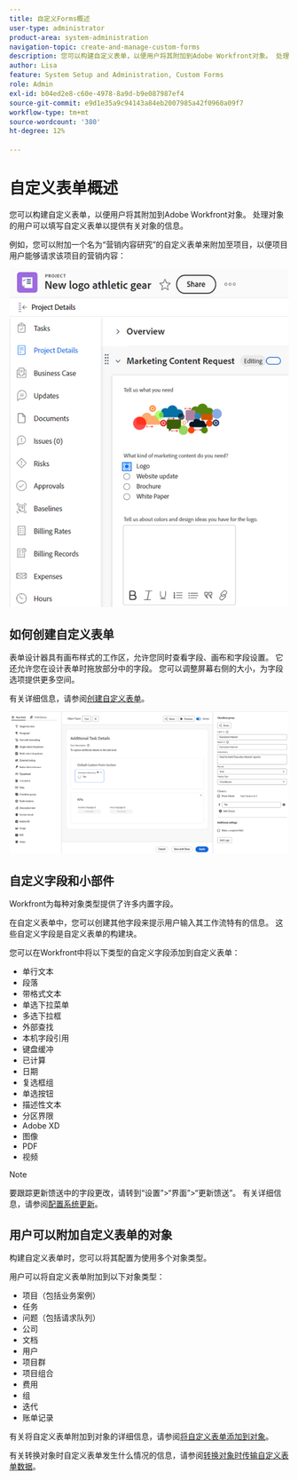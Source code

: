 ```yaml
---
title: 自定义Forms概述
user-type: administrator
product-area: system-administration
navigation-topic: create-and-manage-custom-forms
description: 您可以构建自定义表单，以便用户将其附加到Adobe Workfront对象。 处理对象的用户可以填写自定义表单以提供有关对象的信息。
author: Lisa
feature: System Setup and Administration, Custom Forms
role: Admin
exl-id: b04ed2e8-c60e-4978-8a9d-b9e087987ef4
source-git-commit: e9d1e35a9c94143a84eb2007985a42f0960a09f7
workflow-type: tm+mt
source-wordcount: '380'
ht-degree: 12%

---
```


# 自定义表单概述

<!--Audited: 12/2023-->

您可以构建自定义表单，以便用户将其附加到Adobe Workfront对象。 处理对象的用户可以填写自定义表单以提供有关对象的信息。

例如，您可以附加一个名为“营销内容研究”的自定义表单来附加至项目，以便项目用户能够请求该项目的营销内容：

![](assets/see-image-details-page.png)

## 如何创建自定义表单

表单设计器具有画布样式的工作区，允许您同时查看字段、画布和字段设置。 它还允许您在设计表单时拖放部分中的字段。 您可以调整屏幕右侧的大小，为字段选项提供更多空间。

有关详细信息，请参阅[创建自定义表单](/help/quicksilver/administration-and-setup/customize-workfront/create-manage-custom-forms/form-designer/design-a-form/design-a-form.md)。

![示例表单设计器](assets/form-designer-example.png)

## 自定义字段和小部件

Workfront为每种对象类型提供了许多内置字段。

在自定义表单中，您可以创建其他字段来提示用户输入其工作流特有的信息。 这些自定义字段是自定义表单的构建块。

您可以在Workfront中将以下类型的自定义字段添加到自定义表单：

* 单行文本
* 段落
* 带格式文本
* 单选下拉菜单
* 多选下拉框
* 外部查找
* 本机字段引用
* 键盘缓冲
* 已计算
* 日期
* 复选框组
* 单选按钮
* 描述性文本
* 分区界限
* Adobe XD
* 图像
* PDF
* 视频

>[!NOTE]
>
>要跟踪更新馈送中的字段更改，请转到“设置”>“界面”>“更新馈送”。 有关详细信息，请参阅[配置系统更新](/help/quicksilver/administration-and-setup/set-up-workfront/system-tracked-update-feeds/configure-system-updates.md)。

## 用户可以附加自定义表单的对象

构建自定义表单时，您可以将其配置为使用多个对象类型。

用户可以将自定义表单附加到以下对象类型：

* 项目（包括业务案例）
* 任务
* 问题（包括请求队列）
* 公司
* 文档
* 用户
* 项目群
* 项目组合
* 费用
* 组
* 迭代
* 账单记录

有关将自定义表单附加到对象的详细信息，请参阅[将自定义表单添加到对象](../../../workfront-basics/work-with-custom-forms/add-a-custom-form-to-an-object.md)。

有关转换对象时自定义表单发生什么情况的信息，请参阅[转换对象时传输自定义表单数据](/help/quicksilver/administration-and-setup/customize-workfront/create-manage-custom-forms/transfer-custom-form-data-larger-item.md)。


